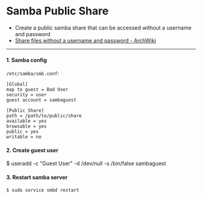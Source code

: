 Samba Public Share
==================

- Create a public samba share that can be accessed without a username and password
- [Share files without a username and password - ArchWiki](https://wiki.archlinux.org/index.php/Samba#Share_files_without_a_username_and_password)

----

#### 1. Samba config
`/etc/samba/smb.conf`:
```
[Global]
map to guest = Bad User
security = user
guest account = sambaguest

[Public Share]
path = /path/to/public/share
available = yes
browsable = yes
public = yes
writable = no
```

#### 2. Create guest user
$ useradd -c "Guest User" -d /dev/null -s /bin/false sambaguest

#### 3. Restart samba server
` $ sudo service smbd restart `
